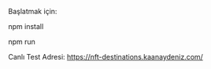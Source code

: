Başlatmak için:

npm install


npm run


Canlı Test Adresi: https://nft-destinations.kaanaydeniz.com/
